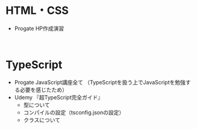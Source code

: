 # HTML・CSS
- Progate HP作成演習
<br>

# TypeScript
- Progate JavaScript講座全て （TypeScriptを扱う上でJavaScriptを勉強する必要を感じたため）
- Udemy 『超TypeScript完全ガイド』
    - 型について
    - コンパイルの設定（tsconfig.jsonの設定）
    - クラスについて
